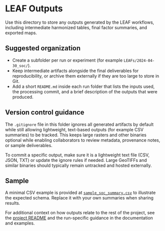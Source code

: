 # LEAF Outputs

Use this directory to store any outputs generated by the LEAF workflows, including intermediate harmonized tables, final factor summaries, and exported maps.

## Suggested organization
- Create a subfolder per run or experiment (for example `LEAFs/2024-04-30_soc/`).
- Keep intermediate artifacts alongside the final deliverables for reproducibility, or archive them externally if they are too large to store in Git.
- Add a short `README.md` inside each run folder that lists the inputs used, the processing commit, and a brief description of the outputs that were produced.

## Version control guidance
The `.gitignore` file in this folder ignores all generated artifacts by default while still allowing lightweight, text-based outputs (for example CSV summaries) to be tracked. This keeps large rasters and other binaries optional while enabling collaborators to review metadata, provenance notes, or sample deliverables.

To commit a specific output, make sure it is a lightweight text file (CSV, JSON, TXT) or update the ignore rules if needed. Large GeoTIFFs and similar binaries should typically remain untracked and hosted externally.

## Sample
A minimal CSV example is provided at [`sample_soc_summary.csv`](sample_soc_summary.csv) to illustrate the expected schema. Replace it with your own summaries when sharing results.

For additional context on how outputs relate to the rest of the project, see the [project README](../README.md) and the run-specific guidance in the documentation and examples.
